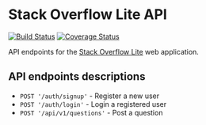 # Stack Overflow Lite API

[![Build Status](https://travis-ci.org/khwilo/stackoverflow-lite-api.svg?branch=ft-user-post-questions-162697786)](https://travis-ci.org/khwilo/stackoverflow-lite-api) [![Coverage Status](https://coveralls.io/repos/github/khwilo/stackoverflow-lite-api/badge.svg?branch=ft-user-post-questions-162697786)](https://coveralls.io/github/khwilo/stackoverflow-lite-api?branch=ft-user-post-questions-162697786)

API endpoints for the [Stack Overflow Lite](https://khwilo.github.io/stackoverflow-lite/UI/) web application.

## API endpoints descriptions

- `POST '/auth/signup'` - Register a new user
- `POST '/auth/login'` - Login a registered user
- `POST '/api/v1/questions'` - Post a question
